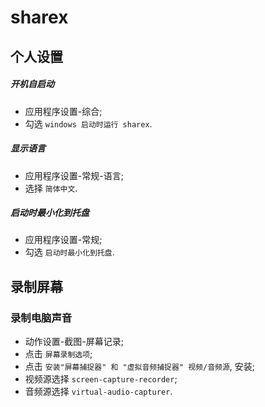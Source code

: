 # sharex

## 个人设置

##### 开机自启动

- 应用程序设置-综合;
- 勾选 `windows 启动时运行 sharex`.

##### 显示语言

- 应用程序设置-常规-语言;
- 选择 `简体中文`.

##### 启动时最小化到托盘

- 应用程序设置-常规;
- 勾选 `启动时最小化到托盘`.

## 录制屏幕

### 录制电脑声音

- 动作设置-截图-屏幕记录;
- 点击 `屏幕录制选项`;
- 点击 `安装"屏幕捕捉器" 和 "虚拟音频捕捉器" 视频/音频源`, 安装;
- 视频源选择 `screen-capture-recorder`;
- 音频源选择 `virtual-audio-capturer`.
